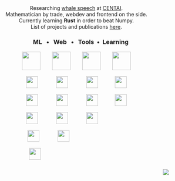 
<h2 align="center">
</h2>

<p align="center">
  Researching <a href="https://www.projectceti.org/">whale speech</a> at <a href="https://centai.eu/home">CENTAI</a>.<br>
  Mathematician by trade, webdev and frontend on the side.<br>
Currently learning <strong>Rust</strong> in order to beat Numpy.<br>
List of projects and publications <a href="https://Antonio-Leitao.github.io">here</a>.<br>
</p>
<!--
<p align="center"><img align="center" src="https://github-readme-stats.vercel.app/api/top-langs?username=antonio-leitao&show_icons=true&locale=en&layout=compact" alt="antonio-leitao" /></p>
-->

<h3 align = "center">
  <p>&nbsp;&nbsp;&emsp;ML&nbsp;&nbsp; • &nbsp;&nbsp;Web&nbsp;&nbsp; • &nbsp;&nbsp;Tools&nbsp; • &nbsp;Learning
</p>
</h3>

<p align="center">
  <img height="50" width="50" src="https://cdn.simpleicons.org/python" />&emsp;&emsp;
  <img height="50" width="50" src="https://cdn.simpleicons.org/javascript" />&emsp;&emsp;
  <img height="50" width="50" src="https://cdn.simpleicons.org/git" />&emsp;&emsp;
  <img height="50" width="50" src="https://cdn.simpleicons.org/rust" />
</p>


<p align="center">
  <img height="32" width="32" src="https://cdn.simpleicons.org/tensorflow/gray" /> &emsp;&emsp;&emsp;
  <img height="32" width="32" src="https://cdn.simpleicons.org/svelte/gray" /> &emsp;&emsp;&emsp;
  <img height="32" width="32" src="https://cdn.simpleicons.org/github/gray" />&emsp;&emsp;&emsp;
  <img height="32" width="32" src="https://cdn.simpleicons.org/firebase/gray" />
</p>

<p align="center">
  <img height="32" width="32" src="https://cdn.simpleicons.org/numpy/gray" /> &emsp;&emsp;&emsp;
  <img height="32" width="32" src="https://cdn.simpleicons.org/html5/gray" /> &emsp;&emsp;&emsp;
  <img height="32" width="32" src="https://cdn.simpleicons.org/gnubash/gray" />&emsp;&emsp;&emsp;
  <img height="32" width="32" src="https://cdn.simpleicons.org/flutter/gray" />
</p>

<p align="center">
  <img height="32" width="32" src="https://cdn.simpleicons.org/scipy/gray" /> &emsp;&emsp;&emsp;
  <img height="32" width="32" src="https://cdn.simpleicons.org/css3/gray" /> &emsp;&emsp;&emsp;
  <img height="32" width="32" src="https://cdn.simpleicons.org/visualstudiocode/gray" />
  &emsp;&emsp;&emsp;
  &emsp;&emsp;
</p>
<p align="center">
  <img height="32" width="32" src="https://cdn.simpleicons.org/pandas/gray" /> &emsp;&emsp;&emsp;
  <img height="32" width="32" src="https://cdn.simpleicons.org/vite/gray" /> &emsp;&emsp;&emsp;
  &emsp;&emsp;&emsp;&emsp;
  &emsp;&emsp;&emsp;
</p>
<p align="center">
  <img height="32" width="32" src="https://cdn.simpleicons.org/scikitlearn/gray" /> &emsp;&emsp;&emsp;
  &emsp;&emsp;&emsp;&emsp;
  &emsp;&emsp;&emsp;&emsp;
  &emsp;&emsp;&emsp;&emsp;
</p>


<h3 align="right">
  
![](https://komarev.com/ghpvc/?username=Antonio-Leitao&style=flat)
  
</h3>





